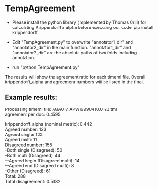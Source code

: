 # TempAgreement
* Please install the python library (implemented by Thomas Grill) for calculating Krippendorff’s alpha before executing our code.
  pip install krippendorff

* Edit "TempAgreement.py" to overwrite "annotator1_dir" and "annotator2_dir" in the main function. "annotator1_dir" and "annotator2_dir" are the absolute paths of two folds including annotation.

* run "python TempAgreement.py"


The results will show the agreement ratio for each timeml file. Overall krippendorff_alpha and agreement numbers will be listed in the final.

## Example results:

Processing timeml file: AQA017_APW19990410.0123.tml  
agreement per doc: 0.4595  

krippendorff_alpha (nominal metric): 0.442  
Agreed number: 133  
 Agreed single: 122  
 Agreed multi: 11  
 Disagreed number: 155  
 -Both single (Disagreed): 50  
 -Both multi (Disagreed): 44  
 --Agreed begin (Disagreed multi): 14  
 --Agreed end  (Disagreed multi): 8  
 -Other (Disagreed): 61  
 Total: 288  
 Total disagreement: 0.5382  
